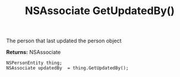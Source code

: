 ﻿---
uid: crmscript_ref_NSPersonEntity_GetUpdatedBy
title: NSAssociate GetUpdatedBy()
intellisense: NSPersonEntity.GetUpdatedBy
keywords: NSPersonEntity, GetUpdatedBy
so.topic: reference
---

The person that last updated the person object

**Returns:** NSAssociate


```crmscript
NSPersonEntity thing;
NSAssociate updatedBy  = thing.GetUpdatedBy();
```


